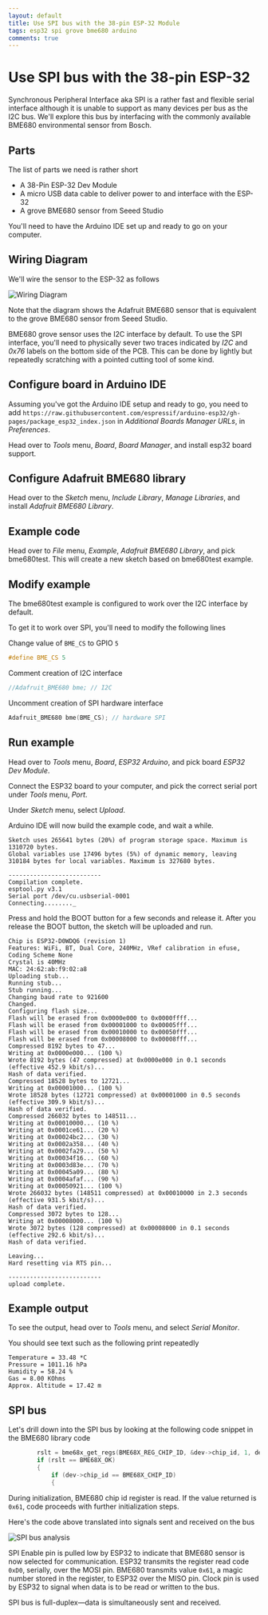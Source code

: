 ```yaml
---
layout: default
title: Use SPI bus with the 38-pin ESP-32 Module
tags: esp32 spi grove bme680 arduino
comments: true
---
```

# Use SPI bus with the 38-pin ESP-32

Synchronous Peripheral Interface aka SPI is a rather fast and flexible serial interface although it is unable to support as many devices per bus as the I2C bus. We'll explore this bus by interfacing with the commonly available BME680 environmental sensor from Bosch.

## Parts

The list of parts we need is rather short

- A 38-Pin ESP-32 Dev Module
- A micro USB data cable to deliver power to and interface with the ESP-32
- A grove BME680 sensor from Seeed Studio

You'll need to have the Arduino IDE set up and ready to go on your computer.

## Wiring Diagram

We'll wire the sensor to the ESP-32 as follows

![Wiring Diagram](/assets/img/esp32-38-pin-bme680-spi.png)

 Note that the diagram shows the Adafruit BME680 sensor that is equivalent to the grove BME680 sensor from Seeed Studio.

BME680 grove sensor uses the I2C interface by default. To use the SPI interface, you'll need to physically sever two traces indicated by _I2C_ and _0x76_ labels on the bottom side of the PCB. This can be done by lightly but repeatedly scratching with a pointed cutting tool of some kind.

## Configure board in Arduino IDE

Assuming you've got the Arduino IDE setup and ready to go, you need to add `https://raw.githubusercontent.com/espressif/arduino-esp32/gh-pages/package_esp32_index.json` in _Additional Boards Manager URLs_, in _Preferences_.

Head over to _Tools_ menu, _Board_, _Board Manager_, and install esp32 board support.

## Configure Adafruit BME680 library

Head over to the _Sketch_ menu, _Include Library_, _Manage Libraries_, and install _Adafruit BME680 Library_.

## Example code

Head over to _File_ menu, _Example_, _Adafruit BME680 Library_, and pick bme680test. This will create a new sketch based on bme680test example.

## Modify example

The bme680test example is configured to work over the I2C interface by default.

To get it to work over SPI, you'll need to modify the following lines

Change value of `BME_CS` to GPIO `5`

```cpp
#define BME_CS 5
```

Comment creation of I2C interface

```cpp
//Adafruit_BME680 bme; // I2C
```

Uncomment creation of SPI hardware interface

```cpp
Adafruit_BME680 bme(BME_CS); // hardware SPI
```

## Run example

Head over to _Tools_ menu, _Board_, _ESP32 Arduino_, and pick board _ESP32 Dev Module_.

Connect the ESP32 board to your computer, and pick the correct serial port under _Tools_ menu, _Port_.

Under _Sketch_ menu, select _Upload_.

Arduino IDE will now build the example code, and wait a while.

```log
Sketch uses 265641 bytes (20%) of program storage space. Maximum is 1310720 bytes.
Global variables use 17496 bytes (5%) of dynamic memory, leaving 310184 bytes for local variables. Maximum is 327680 bytes.

--------------------------
Compilation complete.
esptool.py v3.1
Serial port /dev/cu.usbserial-0001
Connecting........_
```

Press and hold the BOOT button for a few seconds and release it. After you release the BOOT button, the sketch will be uploaded and run.

```log
Chip is ESP32-D0WDQ6 (revision 1)
Features: WiFi, BT, Dual Core, 240MHz, VRef calibration in efuse, Coding Scheme None
Crystal is 40MHz
MAC: 24:62:ab:f9:02:a8
Uploading stub...
Running stub...
Stub running...
Changing baud rate to 921600
Changed.
Configuring flash size...
Flash will be erased from 0x0000e000 to 0x0000ffff...
Flash will be erased from 0x00001000 to 0x00005fff...
Flash will be erased from 0x00010000 to 0x00050fff...
Flash will be erased from 0x00008000 to 0x00008fff...
Compressed 8192 bytes to 47...
Writing at 0x0000e000... (100 %)
Wrote 8192 bytes (47 compressed) at 0x0000e000 in 0.1 seconds (effective 452.9 kbit/s)...
Hash of data verified.
Compressed 18528 bytes to 12721...
Writing at 0x00001000... (100 %)
Wrote 18528 bytes (12721 compressed) at 0x00001000 in 0.5 seconds (effective 309.9 kbit/s)...
Hash of data verified.
Compressed 266032 bytes to 148511...
Writing at 0x00010000... (10 %)
Writing at 0x0001ce61... (20 %)
Writing at 0x00024bc2... (30 %)
Writing at 0x0002a358... (40 %)
Writing at 0x0002fa29... (50 %)
Writing at 0x00034f16... (60 %)
Writing at 0x0003d83e... (70 %)
Writing at 0x00045a09... (80 %)
Writing at 0x0004afaf... (90 %)
Writing at 0x00050921... (100 %)
Wrote 266032 bytes (148511 compressed) at 0x00010000 in 2.3 seconds (effective 931.5 kbit/s)...
Hash of data verified.
Compressed 3072 bytes to 128...
Writing at 0x00008000... (100 %)
Wrote 3072 bytes (128 compressed) at 0x00008000 in 0.1 seconds (effective 292.6 kbit/s)...
Hash of data verified.

Leaving...
Hard resetting via RTS pin...

--------------------------
upload complete.
```

## Example output

To see the output, head over to _Tools_ menu, and select _Serial Monitor_.

You should see text such as the following print repeatedly

```log
Temperature = 33.48 *C
Pressure = 1011.16 hPa
Humidity = 58.24 %
Gas = 8.00 KOhms
Approx. Altitude = 17.42 m
```

## SPI bus

Let's drill down into the SPI bus by looking at the following code snippet in the BME680 library code

```c
        rslt = bme68x_get_regs(BME68X_REG_CHIP_ID, &dev->chip_id, 1, dev);
        if (rslt == BME68X_OK)
        {
            if (dev->chip_id == BME68X_CHIP_ID)
            {
```

During initialization, BME680 chip id register is read. If the value returned is `0x61`, code proceeds with further initialization steps.

Here's the code above translated into signals sent and received on the bus

![SPI bus analysis](/assets/img/esp32-arduino-bme680-spi.png)

SPI Enable pin is pulled low by ESP32 to indicate that BME680 sensor is now selected for communication. ESP32 transmits the register read code `0xD0`, serially, over the MOSI pin. BME680 transmits value `0x61`, a magic number stored in the register, to ESP32 over the MISO pin. Clock pin is used by ESP32 to signal when data is to be read or written to the bus.

SPI bus is full-duplex&mdash;data is simultaneously sent and received.
